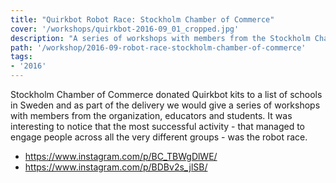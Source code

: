 ```yaml
---
title: "Quirkbot Robot Race: Stockholm Chamber of Commerce"
cover: '/workshops/quirkbot-2016-09_01_cropped.jpg'
description: "A series of workshops with members from the Stockholm Chamber of Commerce, educators and students."
path: '/workshop/2016-09-robot-race-stockholm-chamber-of-commerce'
tags:
- '2016'
---
```


Stockholm Chamber of Commerce donated Quirkbot kits to a list of schools in Sweden and as part of the delivery we would give a series of workshops with members from the organization, educators and students. It was interesting to notice that the most successful activity - that managed to engage people across all the very different groups - was the robot race.

- https://www.instagram.com/p/BC_TBWgDlWE/
- https://www.instagram.com/p/BDBv2s_jlSB/
